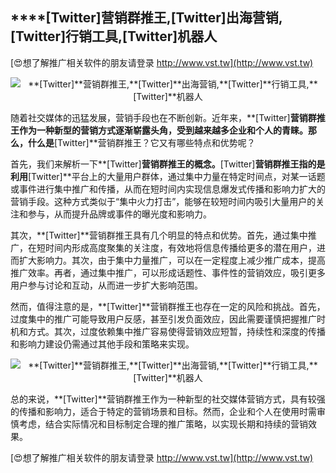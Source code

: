 ## ****[Twitter]**营销群推王,**[Twitter]**出海营销,**[Twitter]**行销工具,**[Twitter]**机器人**

[😍想了解推广相关软件的朋友请登录 http://www.vst.tw](http://www.vst.tw)

 <center><img src="https://vst.tw/MP4/tuiguang/png/5.png" alt="**[Twitter]**营销群推王,**[Twitter]**出海营销,**[Twitter]**行销工具,**[Twitter]**机器人"></center>

随着社交媒体的迅猛发展，营销手段也在不断创新。近年来，**[Twitter]**营销群推王作为一种新型的营销方式逐渐崭露头角，受到越来越多企业和个人的青睐。那么，什么是**[Twitter]**营销群推王？它又有哪些特点和优势呢？

首先，我们来解析一下**[Twitter]**营销群推王的概念。**[Twitter]**营销群推王指的是利用**[Twitter]**平台上的大量用户群体，通过集中力量在特定时间点，对某一话题或事件进行集中推广和传播，从而在短时间内实现信息爆发式传播和影响力扩大的营销手段。这种方式类似于“集中火力打击”，能够在较短时间内吸引大量用户的关注和参与，从而提升品牌或事件的曝光度和影响力。

其次，**[Twitter]**营销群推王具有几个明显的特点和优势。首先，通过集中推广，在短时间内形成高度聚集的关注度，有效地将信息传播给更多的潜在用户，进而扩大影响力。其次，由于集中力量推广，可以在一定程度上减少推广成本，提高推广效率。再者，通过集中推广，可以形成话题性、事件性的营销效应，吸引更多用户参与讨论和互动，从而进一步扩大影响范围。

然而，值得注意的是，**[Twitter]**营销群推王也存在一定的风险和挑战。首先，过度集中的推广可能导致用户反感，甚至引发负面效应，因此需要谨慎把握推广时机和方式。其次，过度依赖集中推广容易使得营销效应短暂，持续性和深度的传播和影响力建设仍需通过其他手段和策略来实现。

 <center><img src="https://vst.tw/MP4/tuiguang/png/2.png" alt="**[Twitter]**营销群推王,**[Twitter]**出海营销,**[Twitter]**行销工具,**[Twitter]**机器人"></center>

总的来说，**[Twitter]**营销群推王作为一种新型的社交媒体营销方式，具有较强的传播和影响力，适合于特定的营销场景和目标。然而，企业和个人在使用时需审慎考虑，结合实际情况和目标制定合理的推广策略，以实现长期和持续的营销效果。

[😍想了解推广相关软件的朋友请登录 http://www.vst.tw](http://www.vst.tw)



